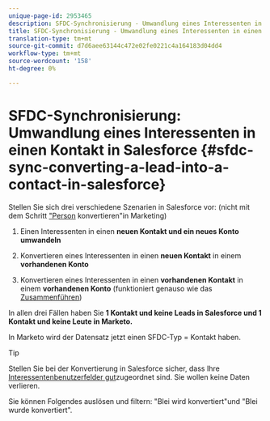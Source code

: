 ```yaml
---
unique-page-id: 2953465
description: SFDC-Synchronisierung - Umwandlung eines Interessenten in einen Kontakt in Salesforce - Marketo Docs - Produktdokumentation
title: SFDC-Synchronisierung - Umwandlung eines Interessenten in einen Kontakt in Salesforce
translation-type: tm+mt
source-git-commit: d7d6aee63144c472e02fe0221c4a164183d04dd4
workflow-type: tm+mt
source-wordcount: '158'
ht-degree: 0%

---
```



# SFDC-Synchronisierung: Umwandlung eines Interessenten in einen Kontakt in Salesforce {#sfdc-sync-converting-a-lead-into-a-contact-in-salesforce}

Stellen Sie sich drei verschiedene Szenarien in Salesforce vor: (nicht mit dem Schritt [&quot;Person](../../../../product-docs/core-marketo-concepts/smart-campaigns/flow-actions/convert-person.md) konvertieren&quot;in Marketing)

1. Einen Interessenten in einen **neuen Kontakt und ein neues Konto umwandeln**
1. Konvertieren eines Interessenten in einen **neuen Kontakt** in einem **vorhandenen Konto**

1. Konvertieren eines Interessenten in einen **vorhandenen Kontakt** in einem **vorhandenen Konto** (funktioniert genauso wie das [Zusammenführen](sfdc-sync-merging-a-lead-contact-person.md))

In allen drei Fällen haben Sie **1 Kontakt und keine Leads in Salesforce und 1 Kontakt und keine Leute in Marketo.**

In Marketo wird der Datensatz jetzt einen SFDC-Typ = Kontakt haben.

>[!TIP]
>
>Stellen Sie bei der Konvertierung in Salesforce sicher, dass Ihre [Interessentenbenutzerfelder gut](https://help.salesforce.com/apex/HTViewHelpDoc?id=customize_mapleads.htm)zugeordnet sind. Sie wollen keine Daten verlieren.

Sie können Folgendes auslösen und filtern: &quot;Blei wird konvertiert&quot;und &quot;Blei wurde konvertiert&quot;.